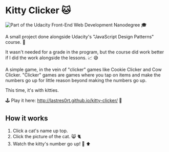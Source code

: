# Kitty Clicker 🐱
![Part of the Udacity Front-End Web Development Nanodegree](https://img.shields.io/badge/Udacity-Front--End%20Web%20Developer%20Nanodegree-02b3e4.svg) 🎓

A small project done alongside Udacity's "JavaScript Design Patterns" course. 💠

It wasn't needed for a grade in the program, but the course did work better if I did the work alongside the lessons. 📈 😅

A simple game, in the vein of "clicker" games like Cookie Clicker and Cow Clicker. "Clicker" games are games where you tap on items and make the numbers go up for little reason beyond making the numbers go up. 

This time, it's with kitties.

🕹 Play it here: http://lastres0rt.github.io/kitty-clicker/ 👾

## How it works

1. Click a cat's name up top.
2. Click the picture of the cat. 😸 🐈
3. Watch the kitty's number go up! 💯 ⬆️
